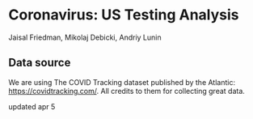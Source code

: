 # Coronavirus: US Testing Analysis
Jaisal Friedman, Mikolaj Debicki, Andriy Lunin 

## Data source 
We are using The COVID Tracking dataset published by the Atlantic: https://covidtracking.com/. All credits to them for collecting great data. 

updated apr 5
